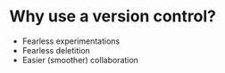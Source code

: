 # Why use a version control?


* Fearless experimentations
* Fearless deletition
* Easier (smoother) collaboration


